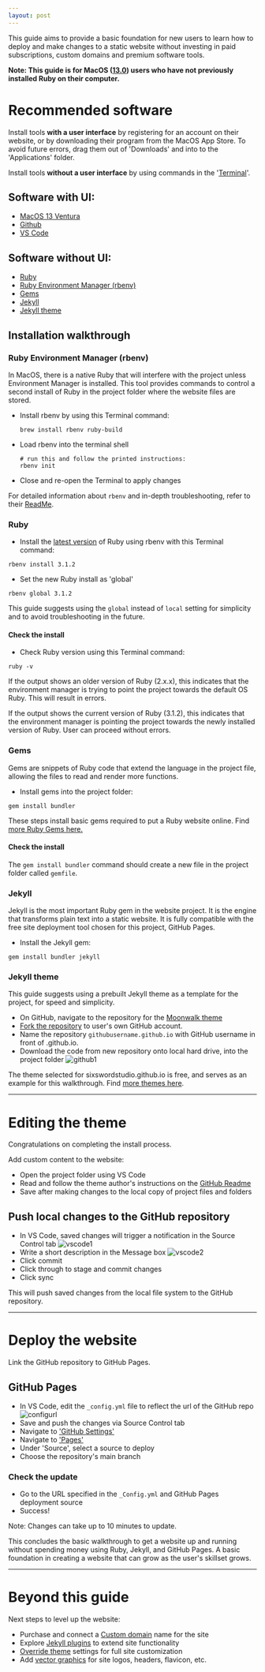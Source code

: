```yaml
---
layout: post
---
```


This guide aims to provide a basic foundation for new users to learn how to deploy and make changes to a static website without investing in paid subscriptions, custom domains and premium software tools. 

**Note: This guide is for MacOS ([13.0](https://en.wikipedia.org/wiki/MacOS_Ventura)) users who have not previously installed Ruby on their computer.**
# Recommended software

Install tools **with a user interface** by registering for an account on their website, or by downloading their program from the MacOS App Store. To avoid future errors, drag them out of 'Downloads' and into to the 'Applications' folder.

Install tools **without a user interface** by using commands in the '[Terminal](https://support.apple.com/en-ca/guide/terminal/apd5265185d-f365-44cb-8b09-71a064a42125/mac)'. 
## Software with UI:
- [MacOS 13 Ventura](https://support.apple.com/en-ca/HT201541)
- [Github](https://docs.github.com/en/get-started/signing-up-for-github/signing-up-for-a-new-github-account)
- [VS Code](https://code.visualstudio.com/docs?dv=osx)

## Software without UI:
- [Ruby](https://www.ruby-lang.org/en/)
- [Ruby Environment Manager (rbenv)](https://www.ruby-lang.org/en/documentation/installation/#rbenv)
- [Gems](https://jekyllrb.com/docs/ruby-101/#gems)
- [Jekyll](https://jekyllrb.com/)
- [Jekyll theme](https://github.com/abhinavs/moonwalk)

## Installation walkthrough

### Ruby Environment Manager (rbenv)
In MacOS, there is a native Ruby that will interfere with the project unless Environment Manager is installed. This tool provides commands to control a second install of Ruby in the project folder where the website files are stored.

-  Install rbenv by using this Terminal command:

    ```
    brew install rbenv ruby-build 
    ```

-  Load rbenv into the terminal shell

    ``` 
    # run this and follow the printed instructions:
    rbenv init
    ```

- Close and re-open the Terminal to apply changes

For detailed information about ``` rbenv ``` and in-depth troubleshooting, refer to their [ReadMe](https://github.com/rbenv/rbenv#readme). 

### Ruby
- Install the [latest version](https://www.ruby-lang.org/en/downloads/) of Ruby using rbenv with this Terminal command:
```
rbenv install 3.1.2
```

- Set the new Ruby install as 'global'
```
rbenv global 3.1.2
```

This guide suggests using the ``` global ``` instead of ``` local ``` setting for simplicity and to avoid troubleshooting in the future.

#### Check the install
- Check Ruby version using this Terminal command:
```
ruby -v
```
If the output shows an older version of Ruby (2.x.x), this indicates that the environment manager is trying to point the project towards the default OS Ruby. This will result in errors. 

If the output shows the current version of Ruby (3.1.2), this indicates that the environment manager is pointing the project towards the newly installed version of Ruby. User can proceed without errors.

### Gems
Gems are snippets of Ruby code that extend the language in the project file, allowing the files to read and render more functions. 

- Install gems into the project folder:
```
gem install bundler
```

These steps install basic gems required to put a Ruby website online. Find [more Ruby Gems here.](https://rubygems.org/)

#### Check the install 
The ```gem install bundler``` command should create a new file in the project folder called ```gemfile```.

### Jekyll

Jekyll is the most important Ruby gem in the website project. It is the engine that transforms plain text into a static website. It is fully compatible with the free site deployment tool chosen for this project, GitHub Pages.

- Install the Jekyll gem:
``` 
gem install bundler jekyll 
```

### Jekyll theme

This guide suggests using a prebuilt Jekyll theme as a template for the project, for speed and simplicity.

- On GitHub, navigate to the repository for the [Moonwalk theme](https://github.com/abhinavs/moonwalk)
- [Fork the repository](https://github.com/abhinavs/moonwalk/fork) to user's own GitHub account.
- Name the repository ```githubusername.github.io``` with GitHub username in front of .github.io. 
- Download the code from new repository onto local hard drive, into the project folder
![github1](/assets/css/github1.png)

The theme selected for sixswordstudio.github.io is free, and serves as an example for this walkthrough. Find [more themes here](https://jamstackthemes.dev/ssg/jekyll/).

---
# Editing the theme
Congratulations on completing the install process.

Add custom content to the website:
- Open the project folder using VS Code
- Read and follow the theme author's instructions on the [GitHub Readme](https://github.com/abhinavs/moonwalk#customizing)
- Save after making changes to the local copy of project files and folders

## Push local changes to the GitHub repository
- In VS Code, saved changes will trigger a notification in the Source Control tab
![vscode1](/assets/css/vscode1.png)
- Write a short description in the Message box
![vscode2](/assets/css/vscode2.png)
- Click commit
- Click through to stage and commit changes
- Click sync

This will push saved changes from the local file system to the GitHub repository.

---

# Deploy the website
Link the GitHub repository to GitHub Pages.

## GitHub Pages
- In VS Code, edit the ```_config.yml``` file to reflect the url of the GitHub repo
![configurl](/assets/css/configurl.png)
- Save and push the changes via Source Control tab
- Navigate to ['GitHub Settings'](https://github.com/settings/profile)
- Navigate to ['Pages'](https://github.com/settings/pages)
- Under 'Source', select a source to deploy
- Choose the repository's main branch

### Check the update 
- Go to the URL specified in the ```_Config.yml``` and GitHub Pages deployment source
- Success! 

Note: Changes can take up to 10 minutes to update. 

This concludes the basic walkthrough to get a website up and running without spending money using Ruby, Jekyll, and GitHub Pages. A basic foundation in creating a website that can grow as the user's skillset grows.

---
# Beyond this guide
Next steps to level up the website: 
- Purchase and connect a [Custom domain](https://docs.github.com/en/pages/configuring-a-custom-domain-for-your-github-pages-site) name for the site
- Explore [Jekyll plugins](https://jekyllrb.com/docs/plugins/) to extend site functionality
- [Override theme](https://jekyllrb.com/docs/themes/#overriding-theme-defaults) settings for full site customization
- Add [vector graphics](https://developer.mozilla.org/en-US/docs/Learn/HTML/Multimedia_and_embedding/Adding_vector_graphics_to_the_Web) for site logos, headers, flavicon, etc.


